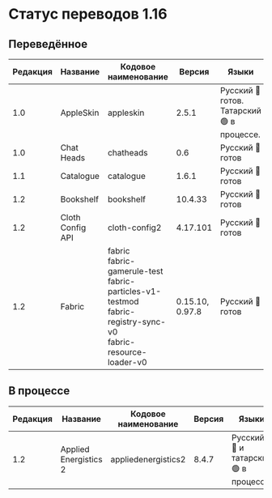 # Статус переводов 1.16

## Переведённое

| Редакция | Название | Кодовое наименование | Версия | Языки |
| - | - | - | - | - |
| 1.0 | AppleSkin | appleskin | 2.5.1 | Русский 🔴 готов. Татарский 🟢 в процессе. |
| 1.0 | Chat Heads | chatheads | 0.6 | Русский 🔴 готов |
| 1.1 | Catalogue | catalogue | 1.6.1 | Русский 🔴 готов |
| 1.2 | Bookshelf | bookshelf | 10.4.33 | Русский 🔴 готов |
| 1.2 | Cloth Config API | cloth-config2 | 4.17.101 | Русский 🔴 готов |
| 1.2 | Fabric | fabric<br>fabric-gamerule-test<br>fabric-particles-v1-testmod<br>fabric-registry-sync-v0<br>fabric-resource-loader-v0 | 0.15.10, 0.97.8 | Русский 🔴 готов |

## В процессе

| Редакция | Название | Кодовое наименование | Версия | Языки |
| - | - | - | - | - |
| 1.2 | Applied Energistics 2 | appliedenergistics2 | 8.4.7 | Русский 🔴 и татарский 🟢 в процессе |